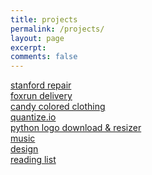```yaml
---
title: projects
permalink: /projects/
layout: page
excerpt: 
comments: false
---
```

<a href="https://stanfordrepair.com">stanford repair</a><br/>
<a href="https://foxrundelivery.com">foxrun delivery</a><br/>
<a href="https://candycoloredclothing.com">candy colored clothing</a><br/>
<a href="https://quantiz.io.com">quantize.io</a><br/>
<a href="https://github.com/shmor3">python logo download & resizer</a><br/>
<a href="/">music</a><br/>
<a href="/">design</a><br/>
<a href="/">reading list</a><br/>